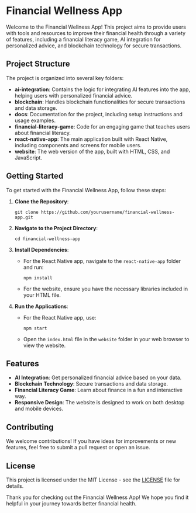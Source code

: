 # Financial Wellness App

Welcome to the Financial Wellness App! This project aims to provide users with tools and resources to improve their financial health through a variety of features, including a financial literacy game, AI integration for personalized advice, and blockchain technology for secure transactions.

## Project Structure

The project is organized into several key folders:

- **ai-integration**: Contains the logic for integrating AI features into the app, helping users with personalized financial advice.
- **blockchain**: Handles blockchain functionalities for secure transactions and data storage.
- **docs**: Documentation for the project, including setup instructions and usage examples.
- **financial-literacy-game**: Code for an engaging game that teaches users about financial literacy.
- **react-native-app**: The main application built with React Native, including components and screens for mobile users.
- **website**: The web version of the app, built with HTML, CSS, and JavaScript.

## Getting Started

To get started with the Financial Wellness App, follow these steps:

1. **Clone the Repository**: 
   ```
   git clone https://github.com/yourusername/financial-wellness-app.git
   ```

2. **Navigate to the Project Directory**:
   ```
   cd financial-wellness-app
   ```

3. **Install Dependencies**:
   - For the React Native app, navigate to the `react-native-app` folder and run:
     ```
     npm install
     ```
   - For the website, ensure you have the necessary libraries included in your HTML file.

4. **Run the Applications**:
   - For the React Native app, use:
     ```
     npm start
     ```
   - Open the `index.html` file in the `website` folder in your web browser to view the website.

## Features

- **AI Integration**: Get personalized financial advice based on your data.
- **Blockchain Technology**: Secure transactions and data storage.
- **Financial Literacy Game**: Learn about finance in a fun and interactive way.
- **Responsive Design**: The website is designed to work on both desktop and mobile devices.

## Contributing

We welcome contributions! If you have ideas for improvements or new features, feel free to submit a pull request or open an issue.

## License

This project is licensed under the MIT License - see the [LICENSE](LICENSE) file for details.

Thank you for checking out the Financial Wellness App! We hope you find it helpful in your journey towards better financial health.